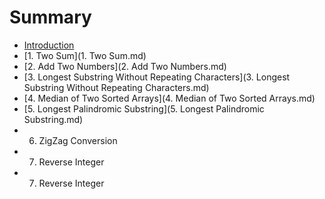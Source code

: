 # Summary

* [Introduction](README.md)
* [1. Two Sum](1. Two Sum.md)
* [2. Add Two Numbers](2. Add Two Numbers.md)
* [3. Longest Substring Without Repeating Characters](3. Longest Substring Without Repeating Characters.md)
* [4. Median of Two Sorted Arrays](4. Median of Two Sorted Arrays.md)
* [5. Longest Palindromic Substring](5. Longest Palindromic Substring.md)
* 6. ZigZag Conversion 
* 7. Reverse Integer
* 7. Reverse Integer

